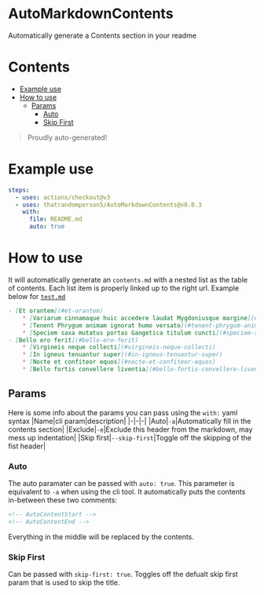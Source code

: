 # AutoMarkdownContents

Automatically generate a Contents section in your readme
# Contents
<!-- AutoContentStart -->
- [Example use](#example-use)
- [How to use](#how-to-use)
    * [Params](#params)
        - [Auto](#auto)
        - [Skip First](#skip-first)

<!-- AutoContentEnd -->
> Proudly auto-generated!
# Example use
```yaml
steps:
  - uses: actions/checkout@v3
  - uses: thatrandomperson5/AutoMarkdownContents@v0.0.3
    with:
      file: README.md
      auto: true
```
# How to use
It will automatically generate an `contents.md` with a nested list as the table of contents. Each list item is properly linked up to the right url. Example below for [`test.md`](https://github.com/thatrandomperson5/AutoMarkdownContents/blob/main/test.md)
```md
- [Et orantem](#et-orantem)
    * [Variarum cinnamaque huic accedere laudat Mygdoniusque margine](#variarum-cinnamaque-huic-accedere-laudat-mygdoniusque-margine)
    * [Tenent Phrygum animam ignorat humo versato](#tenent-phrygum-animam-ignorat-humo-versato)
    * [Speciem saxa mutatus portas Gangetica titulum cuncti](#speciem-saxa-mutatus-portas-gangetica-titulum-cuncti)
- [Bello ero ferit](#bello-ero-ferit)
    * [Virgineis neque collecti](#virgineis-neque-collecti)
    * [In igneus tenuantur super](#in-igneus-tenuantur-super)
    * [Nocte et confiteor equos](#nocte-et-confiteor-equos)
    * [Bello fortis convellere liventia](#bello-fortis-convellere-liventia)

```
## Params
Here is some info about the params you can pass using the `with:` yaml syntax
|Name|cli param|description|
|-|-|-|
|Auto|`-a`|Automatically fill in the contents section|
|Exclude|`-e`|Exclude this header from the markdown, may mess up indentation|
|Skip first|`--skip-first`|Toggle off the skipping of the fist header|
### Auto
The auto paramater can be passed with `auto: true`. This parameter is equivalent to `-a` when using the cli tool. It automatically puts the contents in-between these two comments:
```html
<!-- AutoContentStart -->
<!-- AutoContentEnd -->
```
Everything in the middle will be replaced by the contents.
### Skip First
Can be passed with `skip-first: true`. Toggles off the defualt skip first param that is used to skip the title.
